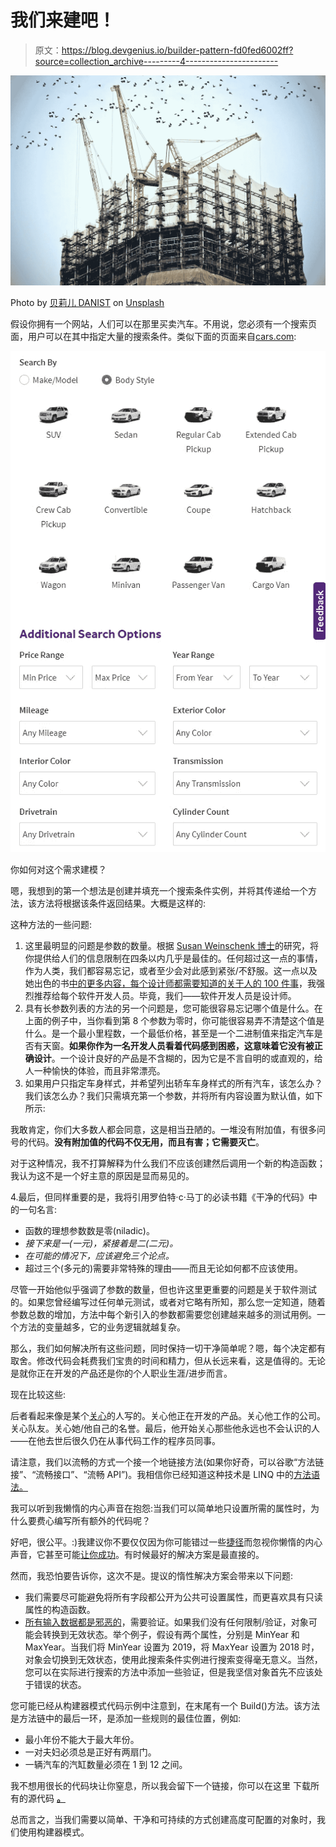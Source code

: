# 我们来建吧！

> 原文：<https://blog.devgenius.io/builder-pattern-fd0fed6002ff?source=collection_archive---------4----------------------->

![](img/985f89a8efbc6242cded0c16a0473b68.png)

Photo by [贝莉儿 DANIST](https://unsplash.com/@danist07?utm_source=unsplash&utm_medium=referral&utm_content=creditCopyText) on [Unsplash](https://unsplash.com/?utm_source=unsplash&utm_medium=referral&utm_content=creditCopyText)

假设你拥有一个网站，人们可以在那里买卖汽车。不用说，您必须有一个搜索页面，用户可以在其中指定大量的搜索条件。类似下面的页面来自[cars.com](https://www.cars.com/for-sale/advanced-search/):

![](img/45b3d2215ac49301ae223e70cf7a157e.png)

你如何对这个需求建模？

嗯，我想到的第一个想法是创建并填充一个搜索条件实例，并将其传递给一个方法，该方法将根据该条件返回结果。大概是这样的:

这种方法的一些问题:

1.  这里最明显的问题是参数的数量。根据 [Susan Weinschenk 博士](https://twitter.com/thebrainlady)的研究，将你提供给人们的信息限制在四条以内几乎是最佳的。任何超过这一点的事情，作为人类，我们都容易忘记，或者至少会对此感到紧张/不舒服。这一点以及她出色的书[中的更多内容，每个设计师都需要知道的关于人的 100 件事](https://www.amazon.com/Things-Designer-People-Voices-Matter/dp/0321767535)，我强烈推荐给每个软件开发人员。毕竟，我们——软件开发人员是设计师。
2.  具有长参数列表的方法的另一个问题是，您可能很容易忘记哪个值是什么。在上面的例子中，当你看到第 8 个参数为零时，你可能很容易弄不清楚这个值是什么。是一个最小里程数，一个最低价格，甚至是一个二进制值来指定汽车是否有天窗。**如果你作为一名开发人员看着代码感到困惑，这意味着它没有被正确设计**。一个设计良好的产品是不含糊的，因为它是不言自明的或直观的，给人一种愉快的体验，而且非常漂亮。
3.  如果用户只指定车身样式，并希望列出轿车车身样式的所有汽车，该怎么办？我们该怎么办？我们只需填充第一个参数，并将所有内容设置为默认值，如下所示:

我敢肯定，你们大多数人都会同意，这是相当丑陋的。一堆没有附加值，有很多问号的代码。**没有附加值的代码不仅无用，而且有害；它需要灭亡**。

对于这种情况，我不打算解释为什么我们不应该创建然后调用一个新的构造函数；我认为这不是一个好主意的原因是显而易见的。

4.最后，但同样重要的是，我将引用罗伯特·c·马丁的必读书籍《干净的代码》中的一句名言:

*   函数的理想参数数是零(niladic)。
*   *接下来是一(一元)，紧接着是二(二元)。*
*   *在可能的情况下，应该避免三个论点。*
*   超过三个(多元的)需要非常特殊的理由——而且无论如何都不应该使用。

尽管一开始他似乎强调了参数的数量，但也许这里更重要的问题是关于软件测试的。如果您曾经编写过任何单元测试，或者对它略有所知，那么您一定知道，随着参数总数的增加，方法中每个新引入的参数都需要您创建越来越多的测试用例。一个方法的变量越多，它的业务逻辑就越复杂。

那么，我们如何解决所有这些问题，同时保持一切干净简单呢？嗯，每个决定都有取舍。修改代码会耗费我们宝贵的时间和精力，但从长远来看，这是值得的。无论是就你正在开发的产品还是你的个人职业生涯/进步而言。

现在比较这些:

后者看起来像是某个[关心](https://www.goodreads.com/quotes/7630389-clean-code-always-looks-like-it-was-written-by-someone)的人写的。关心他正在开发的产品。关心他工作的公司。关心队友。关心她/他自己的名誉。最后，他开始关心那些他永远也不会认识的人——在他去世后很久仍在从事代码工作的程序员同事。

请注意，我们以流畅的方式一个接一个地链接方法(如果你好奇，可以谷歌“方法链接”、“流畅接口”、“流畅 API”)。我相信你已经知道这种技术是 LINQ 中的[方法语法。](https://www.geeksforgeeks.org/linq-method-syntax/)

我可以听到我懒惰的内心声音在抱怨:当我们可以简单地只设置所需的属性时，为什么要费心编写所有额外的代码呢？

好吧，很公平。:)我建议你不要仅仅因为你可能错过一些[捷径](https://www.goodreads.com/quotes/568877-i-choose-a-lazy-person-to-do-a-hard-job)而忽视你懒惰的内心声音，它甚至可能[让你成功](https://www.telegraph.co.uk/money/consumer-affairs/lazy-procrastinating-could-make-wildly-successful/)。有时候最好的解决方案是最直接的。

然而，我恐怕要告诉你，这次不是。提议的惰性解决方案会带来以下问题:

*   我们需要尽可能避免将所有字段都公开为公共可设置属性，而更喜欢具有只读属性的构造函数。
*   [所有输入数据都是邪恶的](https://www.codemag.com/Article/0705061/All-Input-Data-is-Evil-So-Make-Sure-You-Handle-It-Correctly-and-with-Due-Care)，需要验证。如果我们没有任何限制/验证，对象可能会转换到无效状态。举个例子，假设有两个属性，分别是 MinYear 和 MaxYear。当我们将 MinYear 设置为 2019，将 MaxYear 设置为 2018 时，对象会切换到无效状态，使用此搜索条件实例进行搜索变得毫无意义。当然，您可以在实际进行搜索的方法中添加一些验证，但是我坚信对象首先不应该处于错误的状态。

您可能已经从构建器模式代码示例中注意到，在末尾有一个 Build()方法。该方法是方法链中的最后一环，是添加一些规则的最佳位置，例如:

*   最小年份不能大于最大年份。
*   一对夫妇必须总是正好有两扇门。
*   一辆汽车的汽缸数量必须在 1 到 12 之间。

我不想用很长的代码块让你窒息，所以我会留下一个链接，你可以在这里 下载所有的源代码 [**。**](https://github.com/anar-khalilov/builder-pattern)

总而言之，当我们需要以简单、干净和可持续的方式创建高度可配置的对象时，我们使用构建器模式。